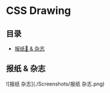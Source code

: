 # CSS Drawing

## 目录

- [报纸📰 & 杂志](#报纸&杂志)

<a name="报纸&杂志" ></a>

## 报纸 & 杂志

![报纸 杂志](./Screenshots/报纸 杂志.png)
